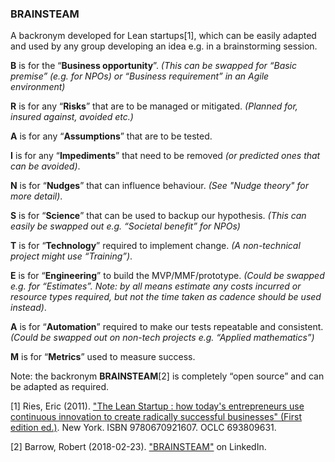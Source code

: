 ### BRAINSTEAM

A backronym developed for Lean startups[1], which can be easily adapted and used by any group developing an idea e.g. in a brainstorming session.


**B** is for the “**Business opportunity**”. _(This can be swapped for “Basic premise” (e.g. for NPOs) or “Business requirement” in an Agile environment)_

**R** is for any “**Risks**” that are to be managed or mitigated. _(Planned for, insured against, avoided etc.)_

**A** is for any “**Assumptions**” that are to be tested.

**I** is for any “**Impediments**” that need to be removed _(or predicted ones that can be avoided)_.

**N** is for “**Nudges**” that can influence behaviour. _(See "Nudge theory" for more detail)_.

**S** is for “**Science**” that can be used to backup our hypothesis. _(This can easily be swapped out e.g. “Societal benefit” for NPOs)_

**T** is for “**Technology**” required to implement change. _(A non-technical project might use “Training”)_.

**E** is for “**Engineering**” to build the MVP/MMF/prototype. _(Could be swapped e.g. for “Estimates”. Note: by all means estimate any costs incurred or resource types required, but not the time taken as cadence should be used instead)_.

**A** is for “**Automation**” required to make our tests repeatable and consistent. _(Could be swapped out on non-tech projects e.g. “Applied mathematics”)_

**M** is for “**Metrics**” used to measure success.


Note: the backronym **BRAINSTEAM**[2] is completely “open source” and can be adapted as required.

[1] Ries, Eric (2011). ["The Lean Startup : how today's entrepreneurs use continuous innovation to create radically successful businesses" (First edition ed.)](https://www.worldcat.org/oclc/693809631). New York. ISBN 9780670921607. OCLC 693809631.

[2] Barrow, Robert (2018-02-23). ["BRAINSTEAM"](https://www.linkedin.com/feed/update/urn:li:activity:6372779347350294528) on LinkedIn.
